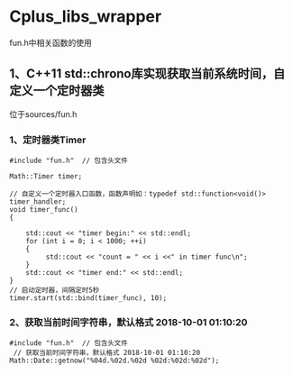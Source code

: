 # Cplus_libs_wrapper
fun.h中相关函数的使用

## 1、C++11 std::chrono库实现获取当前系统时间，自定义一个定时器类
   位于sources/fun.h
### 1、定时器类Timer
```
#include "fun.h"  // 包含头文件

Math::Timer timer;

// 自定义一个定时器入口函数，函数声明如：typedef std::function<void()> timer_handler;
void timer_func()
{

    std::cout << "timer begin:" << std::endl;
    for (int i = 0; i < 1000; ++i)
    {
         std::cout << "count = " << i <<" in timer func\n";
    }
    std::cout << "timer end:" << std::endl;
}
// 启动定时器，间隔定时5秒
timer.start(std::bind(timer_func), 10);
```
### 2、获取当前时间字符串，默认格式 2018-10-01 01:10:20
   ```
   #include "fun.h"  // 包含头文件
    // 获取当前时间字符串，默认格式 2018-10-01 01:10:20
   Math::Date::getnow("%04d.%02d.%02d %02d:%02d:%02d");
   ```
